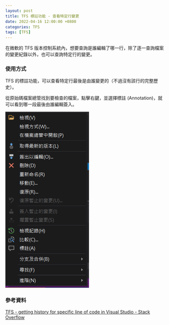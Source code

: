 ```yaml
---
layout: post
title: TFS 標註功能 - 查看特定行變更
date: 2022-04-16 12:00:00 +0800
categories: TFS
tags: [TFS]
---
```


在微軟的 TFS 版本控制系統內，想要查詢是誰編輯了哪一行，除了逐一查詢檔案的變更紀錄以外，也可以查詢特定行的變更。

### 使用方式

TFS 的標註功能，可以查看特定行最後是由誰變更的（不過沒有該行的完整歷史）。

從原始碼檔案總管找到要檢查的檔案，點擊右鍵，並選擇標註 (Annotation)，就可以看到哪一段最後由誰編輯簽入。

![TFS 右鍵功能表 - 標註功能](/assets/imgs/TFS_annotation.png)


### 參考資料

[TFS - getting history for specific line of code in Visual Studio - Stack Overflow](https://stackoverflow.com/questions/15928072/tfs-getting-history-for-specific-line-of-code-in-visual-studio)